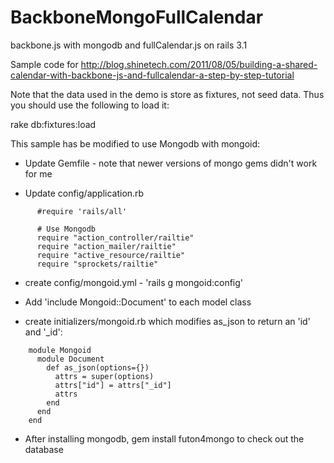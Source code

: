 BackboneMongoFullCalendar
=========================

backbone.js with mongodb and fullCalendar.js on rails 3.1

Sample code for http://blog.shinetech.com/2011/08/05/building-a-shared-calendar-with-backbone-js-and-fullcalendar-a-step-by-step-tutorial

Note that the data used in the demo is store as fixtures, not seed data. Thus you should use the following to load it:

rake db:fixtures:load

This sample has be modified to use Mongodb with mongoid:

  * Update Gemfile - note that newer versions of mongo gems didn't work for me

  * Update config/application.rb
```
      #require 'rails/all'

      # Use Mongodb
      require "action_controller/railtie"
      require "action_mailer/railtie"
      require "active_resource/railtie"
      require "sprockets/railtie"
```

  * create config/mongoid.yml - 'rails g mongoid:config'

  * Add 'include Mongoid::Document' to each model class

  * create initializers/mongoid.rb which modifies as_json to return an 'id' and '_id':
```
    module Mongoid
      module Document
        def as_json(options={})
          attrs = super(options)
          attrs["id"] = attrs["_id"]
          attrs
        end
      end
    end
```

  * After installing mongodb, gem install futon4mongo to check out the database
